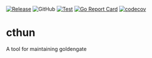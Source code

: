[![Release](https://github.com/frank3950/cthun/actions/workflows/release.yml/badge.svg?branch=main)](https://github.com/frank3950/cthun/actions/workflows/release.yml)
![GitHub](https://img.shields.io/github/license/frank3950/cthun)
[![Test](https://github.com/frank3950/cthun/actions/workflows/test.yml/badge.svg?branch=main)](https://github.com/frank3950/cthun/actions/workflows/test.yml)
[![Go Report Card](https://goreportcard.com/badge/github.com/frank3950/cthun)](https://goreportcard.com/report/github.com/frank3950/cthun)
[![codecov](https://codecov.io/gh/frank3950/cthun/branch/main/graph/badge.svg?token=QQGOSI1OCZ)](https://codecov.io/gh/frank3950/cthun)

# cthun

A tool for maintaining goldengate
